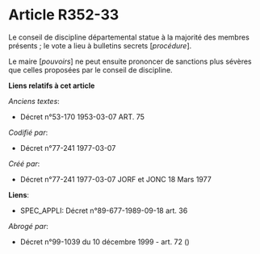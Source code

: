 # Article R352-33

Le conseil de discipline départemental statue à la majorité des membres présents ; le vote a lieu à bulletins secrets
[*procédure*].

Le maire [*pouvoirs*] ne peut ensuite prononcer de sanctions plus sévères que celles proposées par le conseil de discipline.

**Liens relatifs à cet article**

_Anciens textes_:

  - Décret n°53-170 1953-03-07 ART. 75

_Codifié par_:

  - Décret n°77-241 1977-03-07

_Créé par_:

  - Décret n°77-241 1977-03-07 JORF et JONC 18 Mars 1977

**Liens**:

  - SPEC_APPLI: Décret n°89-677-1989-09-18 art. 36

_Abrogé par_:

  - Décret n°99-1039 du 10 décembre 1999 - art. 72 ()
